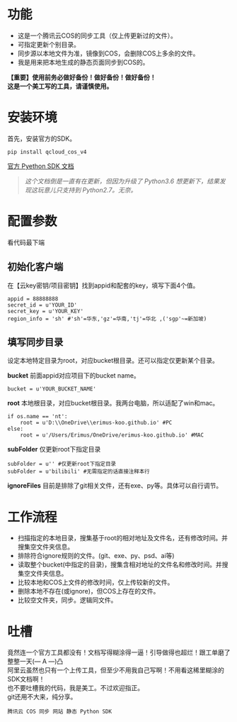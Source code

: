 # 功能
* 这是一个腾讯云COS的同步工具（仅上传更新过的文件）。
* 可指定更新个别目录。
* 同步源以本地文件为准，镜像到COS，会删除COS上多余的文件。
* 我是用来把本地生成的静态页面同步到COS的。

**【重要】使用前务必做好备份！做好备份！做好备份！  
这是一个美工写的工具，请谨慎使用。**

# 安装环境
首先，安装官方的SDK。
```
pip install qcloud_cos_v4
```
[官方 Pyethon SDK 文档](https://www.qcloud.com/document/product/436/6275)
>*这个文档倒是一直有在更新，但因为升级了 Python3.6 想更新下，结果发现这玩意儿只支持到 Python2.7。无奈。*

# 配置参数
看代码最下端
## 初始化客户端
在【云key密钥/项目密钥】找到appid和配套的key，填写下面4个值。
```
appid = 88888888
secret_id = u'YOUR_ID'
secret_key = u'YOUR_KEY'
region_info = 'sh' #'sh'=华东,'gz'=华南,'tj'=华北 ,('sgp'~=新加坡)
```
## 填写同步目录
设定本地特定目录为root，对应bucket根目录。还可以指定仅更新某个目录。

**bucket** 前面appid对应项目下的bucket name。
```
bucket = u'YOUR_BUCKET_NAME'
```

**root** 本地根目录，对应bucket根目录。我两台电脑，所以适配了win和mac。
```
if os.name == 'nt':
    root = u'D:\\OneDrive\\erimus-koo.github.io' #PC
else:
    root = u'/Users/Erimus/OneDrive/erimus-koo.github.io' #MAC
```

**subFolder** 仅更新root下指定目录
```
subFolder = u'' #仅更新root下指定目录
subFolder = u'bilibili' #无需指定的话直接注释本行
```

**ignoreFiles** 目前是排除了git相关文件，还有exe、py等。具体可以自行调节。

# 工作流程
* 扫描指定的本地目录，搜集基于root的相对地址及文件名，还有修改时间。并搜集空文件夹信息。
* 排除符合ignore规则的文件。(git、exe、py、psd、ai等)
* 读取整个bucket(中指定的目录)，搜集含相对地址的文件名和修改时间。并搜集空文件夹信息。
* 比较本地和COS上文件的修改时间，仅上传较新的文件。
* 删除本地不存在(或ignore)，但COS上存在的文件。
* 比较空文件夹，同步。逻辑同文件。

# 吐槽
竟然连一个官方工具都没有！文档写得糊涂得一逼！引导做得也超烂！跟工单磨了整整一天(— A —)凸  
阿里云虽然也只有一个上传工具，但至少不用我自己写啊！不用看这稀里糊涂的SDK文档啊！  
也不要吐槽我的代码，我是美工。不过欢迎指正。  
git还用不大来，纯分享。

`腾讯云 COS 同步 网站 静态 Python SDK`
